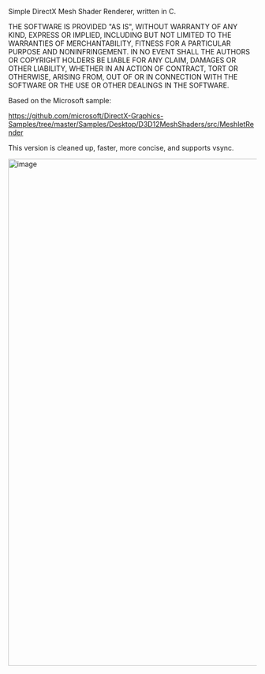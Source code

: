 Simple DirectX Mesh Shader Renderer, written in C.

THE SOFTWARE IS PROVIDED "AS IS", WITHOUT WARRANTY OF ANY KIND, EXPRESS OR IMPLIED, INCLUDING BUT NOT LIMITED TO THE WARRANTIES OF MERCHANTABILITY, FITNESS FOR A PARTICULAR PURPOSE AND NONINFRINGEMENT. IN NO EVENT SHALL THE AUTHORS OR COPYRIGHT HOLDERS BE LIABLE FOR ANY CLAIM, DAMAGES OR OTHER LIABILITY, WHETHER IN AN ACTION OF CONTRACT, TORT OR OTHERWISE, ARISING FROM, OUT OF OR IN CONNECTION WITH THE SOFTWARE OR THE USE OR OTHER DEALINGS IN THE SOFTWARE.

Based on the Microsoft sample:

https://github.com/microsoft/DirectX-Graphics-Samples/tree/master/Samples/Desktop/D3D12MeshShaders/src/MeshletRender

This version is cleaned up, faster, more concise, and supports vsync.

<img width="1919" height="1029" alt="image" src="https://github.com/user-attachments/assets/1cb4c313-9349-428e-b9b3-fc38ccc0f0af" />

